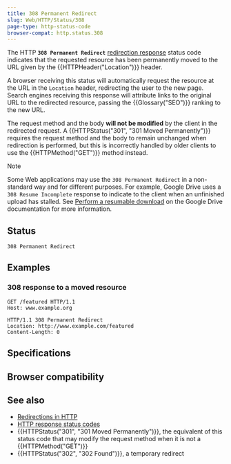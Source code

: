 ```yaml
---
title: 308 Permanent Redirect
slug: Web/HTTP/Status/308
page-type: http-status-code
browser-compat: http.status.308
---
```




The HTTP **`308 Permanent Redirect`** [redirection response](/Web/HTTP/Status#redirection_messages) status code indicates that the requested resource has been permanently moved to the URL given by the {{HTTPHeader("Location")}} header.

A browser receiving this status will automatically request the resource at the URL in the `Location` header, redirecting the user to the new page.
Search engines receiving this response will attribute links to the original URL to the redirected resource, passing the {{Glossary("SEO")}} ranking to the new URL.

The request method and the body **will not be modified** by the client in the redirected request.
A {{HTTPStatus("301", "301 Moved Permanently")}} requires the request method and the body to remain unchanged when redirection is performed, but this is incorrectly handled by older clients to use the {{HTTPMethod("GET")}} method instead.

> [!NOTE]
> Some Web applications may use the `308 Permanent Redirect` in a non-standard way and for different purposes.
> For example, Google Drive uses a `308 Resume Incomplete` response to indicate to the client when an unfinished upload has stalled.
> See [Perform a resumable download](https://developers.google.com/drive/api/guides/manage-uploads) on the Google Drive documentation for more information.

## Status

```http
308 Permanent Redirect
```

## Examples

### 308 response to a moved resource

```http
GET /featured HTTP/1.1
Host: www.example.org
```

```http
HTTP/1.1 308 Permanent Redirect
Location: http://www.example.com/featured
Content-Length: 0
```

## Specifications



## Browser compatibility



## See also

- [Redirections in HTTP](/Web/HTTP/Redirections)
- [HTTP response status codes](/Web/HTTP/Status)
- {{HTTPStatus("301", "301 Moved Permanently")}}, the equivalent of this status code that may modify the request method when it is not a {{HTTPMethod("GET")}}
- {{HTTPStatus("302", "302 Found")}}, a temporary redirect

